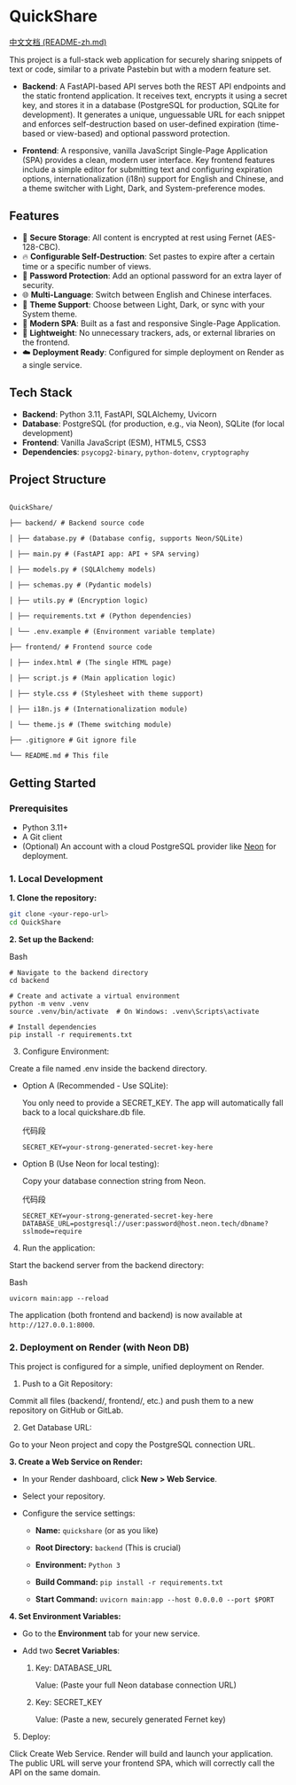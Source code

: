# QuickShare

[中文文档 (README-zh.md)](README-zh.md)

This project is a full-stack web application for securely sharing snippets of text or code, similar to a private Pastebin but with a modern feature set.

- **Backend**: A FastAPI-based API serves both the REST API endpoints and the static frontend application. It receives text, encrypts it using a secret key, and stores it in a database (PostgreSQL for production, SQLite for development). It generates a unique, unguessable URL for each snippet and enforces self-destruction based on user-defined expiration (time-based or view-based) and optional password protection.

- **Frontend**: A responsive, vanilla JavaScript Single-Page Application (SPA) provides a clean, modern user interface. Key frontend features include a simple editor for submitting text and configuring expiration options, internationalization (i18n) support for English and Chinese, and a theme switcher with Light, Dark, and System-preference modes.

## Features

- 🔐 **Secure Storage**: All content is encrypted at rest using Fernet (AES-128-CBC).
- 🔥 **Configurable Self-Destruction**: Set pastes to expire after a certain time or a specific number of views.
- 🔑 **Password Protection**: Add an optional password for an extra layer of security.
- 🌐 **Multi-Language**: Switch between English and Chinese interfaces.
- 🎨 **Theme Support**: Choose between Light, Dark, or sync with your System theme.
- 🚀 **Modern SPA**: Built as a fast and responsive Single-Page Application.
- 💨 **Lightweight**: No unnecessary trackers, ads, or external libraries on the frontend.
- ☁️ **Deployment Ready**: Configured for simple deployment on Render as a single service.

## Tech Stack

- **Backend**: Python 3.11, FastAPI, SQLAlchemy, Uvicorn
- **Database**: PostgreSQL (for production, e.g., via Neon), SQLite (for local development)
- **Frontend**: Vanilla JavaScript (ESM), HTML5, CSS3
- **Dependencies**: `psycopg2-binary`, `python-dotenv`, `cryptography`

## Project Structure

```

QuickShare/

├── backend/ # Backend source code

│ ├── database.py # (Database config, supports Neon/SQLite)

│ ├── main.py # (FastAPI app: API + SPA serving)

│ ├── models.py # (SQLAlchemy models)

│ ├── schemas.py # (Pydantic models)

│ ├── utils.py # (Encryption logic)

│ ├── requirements.txt # (Python dependencies)

│ └── .env.example # (Environment variable template)

├── frontend/ # Frontend source code

│ ├── index.html # (The single HTML page)

│ ├── script.js # (Main application logic)

│ ├── style.css # (Stylesheet with theme support)

│ ├── i18n.js # (Internationalization module)

│ └── theme.js # (Theme switching module)

├── .gitignore # Git ignore file

└── README.md # This file

```

## Getting Started

### Prerequisites

- Python 3.11+
- A Git client
- (Optional) An account with a cloud PostgreSQL provider like [Neon](https://neon.tech/) for deployment.

### 1. Local Development

**1. Clone the repository:**
```bash
git clone <your-repo-url>
cd QuickShare
```

**2. Set up the Backend:**

Bash

```
# Navigate to the backend directory
cd backend

# Create and activate a virtual environment
python -m venv .venv
source .venv/bin/activate  # On Windows: .venv\Scripts\activate

# Install dependencies
pip install -r requirements.txt
```

3. Configure Environment:

Create a file named .env inside the backend directory.

- Option A (Recommended - Use SQLite):
    
    You only need to provide a SECRET_KEY. The app will automatically fall back to a local quickshare.db file.
    
    代码段
    
    ```
    SECRET_KEY=your-strong-generated-secret-key-here
    ```
    
- Option B (Use Neon for local testing):
    
    Copy your database connection string from Neon.
    
    代码段
    
    ```
    SECRET_KEY=your-strong-generated-secret-key-here
    DATABASE_URL=postgresql://user:password@host.neon.tech/dbname?sslmode=require
    ```
    

4. Run the application:

Start the backend server from the backend directory:

Bash

```
uvicorn main:app --reload
```

The application (both frontend and backend) is now available at `http://127.0.0.1:8000`.

### 2. Deployment on Render (with Neon DB)

This project is configured for a simple, unified deployment on Render.

1. Push to a Git Repository:

Commit all files (backend/, frontend/, etc.) and push them to a new repository on GitHub or GitLab.

2. Get Database URL:

Go to your Neon project and copy the PostgreSQL connection URL.

**3. Create a Web Service on Render:**

- In your Render dashboard, click **New > Web Service**.
    
- Select your repository.
    
- Configure the service settings:
    
    - **Name:** `quickshare` (or as you like)
        
    - **Root Directory:** `backend` (This is crucial)
        
    - **Environment:** `Python 3`
        
    - **Build Command:** `pip install -r requirements.txt`
        
    - **Start Command:** `uvicorn main:app --host 0.0.0.0 --port $PORT`
        

**4. Set Environment Variables:**

- Go to the **Environment** tab for your new service.
    
- Add two **Secret Variables**:
    
    1. Key: DATABASE_URL
        
        Value: (Paste your full Neon database connection URL)
        
    2. Key: SECRET_KEY
        
        Value: (Paste a new, securely generated Fernet key)
        

5. Deploy:

Click Create Web Service. Render will build and launch your application. The public URL will serve your frontend SPA, which will correctly call the API on the same domain.